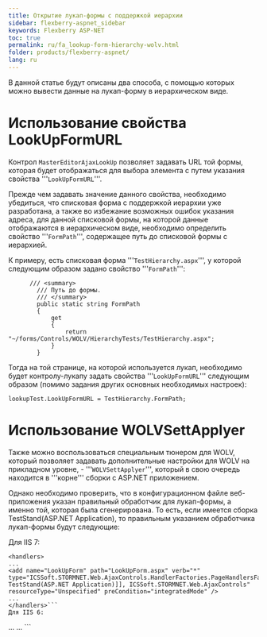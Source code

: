 ```yaml
---
title: Открытие лукап-формы с поддержкой иерархии 
sidebar: flexberry-aspnet_sidebar
keywords: Flexberry ASP-NET
toc: true
permalink: ru/fa_lookup-form-hierarchy-wolv.html
folder: products/flexberry-aspnet/
lang: ru
---
```

В данной статье будут описаны два способа, с помощью которых можно вывести данные на лукап-форму в иерархическом виде.


# Использование свойства LookUpFormURL
Контрол `MasterEditorAjaxLookUp` позволяет задавать URL той формы, которая будет отображаться для выбора элемента с путем указания свойства '''`LookUpFormURL`'''.

Прежде чем задавать значение данного свойства, необходимо убедиться, что списковая форма с поддержкой иерархии уже разработана, а также во избежание возможных ошибок указания адреса, для данной списковой формы, на которой данные отображаются в иерархическом виде, необходимо определить свойство '''`FormPath`''', содержащее путь до списковой формы с иерархией.

К примеру, есть списковая форма '''`TestHierarchy.aspx`''', у которой следующим образом задано свойство '''`FormPath`''':
```
      /// <summary>
        /// Путь до формы.
        /// </summary>
        public static string FormPath
        {
            get
            {
                return "~/forms/Controls/WOLV/HierarchyTests/TestHierarchy.aspx";
            }
        }
```
Тогда на той странице, на которой используется лукап, необходимо будет контролу-лукапу задать свойства '''`LookUpFormURL`''' следующим образом (помимо задания других основных необходимых настроек):
```
lookupTest.LookUpFormURL = TestHierarchy.FormPath;
```
# Использование WOLVSettApplyer
Также можно воспользоваться специальным тюнером для WOLV, который позволяет задавать дополнительные настройки для WOLV на прикладном уровне, - '''`WOLVSettApplyer`''', который в свою очередь находится в '''корне''' сборки с ASP.NET приложением.

Однако необходимо проверить, что в конфигурационном файле веб-приложения указан правильный обработчик для лукап-формы, а именно той, которая была сгенерирована. То есть, если имеется сборка TestStand(ASP.NET Application), то правильным указанием обработчика лукап-формы будут следующие:

Для IIS 7:
```
<handlers>
...
<add name="LookUpForm" path="LookUpForm.aspx" verb="*" type="ICSSoft.STORMNET.Web.AjaxControls.HandlerFactories.PageHandlersFactory`1[[ICSSoft.STORMNET.Web.Controls.LookUpForm, TestStand(ASP.NET Application)]], ICSSoft.STORMNET.Web.AjaxControls" resourceType="Unspecified" preCondition="integratedMode" />
...
</handlers>```
Для IIS 6:
```
<httpHandlers>
...
<add verb="*" path="LookUpForm.aspx" type="ICSSoft.STORMNET.Web.AjaxControls.HandlerFactories.PageHandlersFactory`1[[ICSSoft.STORMNET.Web.Controls.LookUpForm, TestStand(ASP.NET Application)]], ICSSoft.STORMNET.Web.AjaxControls" validate="false" />
...
</httpHandlers>```




 


